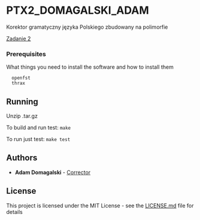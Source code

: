 # PTX2_DOMAGALSKI_ADAM

Korektor gramatyczny języka Polskiego zbudowany na polimorfie

[Zadanie 2](https://obrebski.faculty.wmi.amu.edu.pl/ptx/ptx-c-6.html)

### Prerequisites

What things you need to install the software and how to install them

```
  openfst
  thrax
```



## Running
Unzip .tar.gz
 
To build and run test: `make`

To run just test: `make test`

## Authors

* **Adam Domagalski** - [Corrector](https://github.com/AdamDomagalsky/PTX2_DOMAGALSKI_ADAM)

## License

This project is licensed under the MIT License - see the [LICENSE.md](LICENSE.md) file for details
